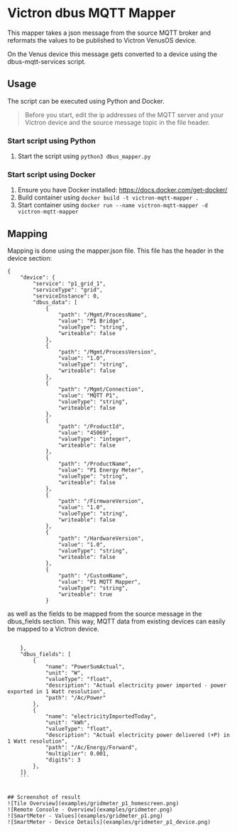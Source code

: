 # Victron dbus MQTT Mapper

This mapper takes a json message from the source MQTT broker and reformats the values to be published to Victron VenusOS device.

On the Venus device this message gets converted to a device using the dbus-mqtt-services script.

## Usage
The script can be executed using Python and Docker.

> Before you start, edit the ip addresses of the MQTT server and your Victron device and the source message topic in the file header.

### Start script using Python
1. Start the script using `python3 dbus_mapper.py`


### Start script using Docker
1. Ensure you have Docker installed: https://docs.docker.com/get-docker/
2. Build container using  `docker build -t victron-mqtt-mapper .`
3. Start container using  `docker run --name victron-mqtt-mapper -d victron-mqtt-mapper`

## Mapping
Mapping is done using the mapper.json file.
This file has the header in the device section:
```
{
    "device": {
        "service": "p1_grid_1",
        "serviceType": "grid",
        "serviceInstance": 0,
        "dbus_data": [
            {
                "path": "/Mgmt/ProcessName",
                "value": "P1 Bridge",
                "valueType": "string",
                "writeable": false
            },
            {
                "path": "/Mgmt/ProcessVersion",
                "value": "1.0",
                "valueType": "string",
                "writeable": false
            },
            {
                "path": "/Mgmt/Connection",
                "value": "MQTT P1",
                "valueType": "string",
                "writeable": false
            },
            {
                "path": "/ProductId",
                "value": "45069",
                "valueType": "integer",
                "writeable": false
            },
            {
                "path": "/ProductName",
                "value": "P1 Energy Meter",
                "valueType": "string",
                "writeable": false
            },
            {
                "path": "/FirmwareVersion",
                "value": "1.0",
                "valueType": "string",
                "writeable": false
            },
            {
                "path": "/HardwareVersion",
                "value": "1.0",
                "valueType": "string",
                "writeable": false
            },
            {
                "path": "/CustomName",
                "value": "P1 MQTT Mapper",
                "valueType": "string",
                "writeable": true
            }
```

as well as the fields to be mapped from the source message in the dbus_fields section.
This way, MQTT data from existing devices can easily be mapped to a Victron device.

```

    },
    "dbus_fields": [
        {
            "name": "PowerSumActual",
            "unit": "W",
            "valueType": "float",
            "description": "Actual electricity power imported - power exported in 1 Watt resolution",
            "path": "/Ac/Power"
        },
        {
            "name": "electricityImportedToday",
            "unit": "kWh",
            "valueType": "float",
            "description": "Actual electricity power delivered (+P) in 1 Watt resolution",
            "path": "/Ac/Energy/Forward",
            "multiplier": 0.001,
            "digits": 3
        },
    ]}
    ```


## Screenshot of result
![Tile Overview](examples/gridmeter_p1_homescreen.png)
![Remote Console - Overview](examples/gridmeter.png) 
![SmartMeter - Values](examples/gridmeter_p1.png)
![SmartMeter - Device Details](examples/gridmeter_p1_device.png)
